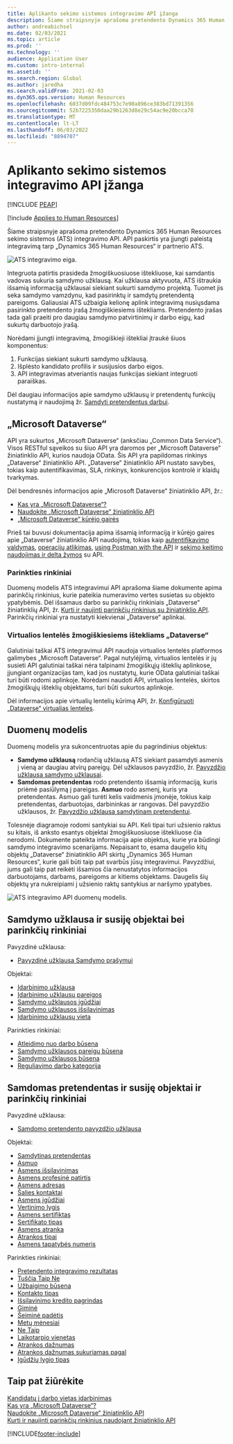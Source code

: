 ```yaml
---
title: Aplikanto sekimo sistemos integravimo API įžanga
description: Šiame straipsnyje aprašoma pretendento Dynamics 365 Human Resources sekimo sistemos (ATS) integravimo API.
author: andreabichsel
ms.date: 02/03/2021
ms.topic: article
ms.prod: ''
ms.technology: ''
audience: Application User
ms.custom: intro-internal
ms.assetid: ''
ms.search.region: Global
ms.author: jaredha
ms.search.validFrom: 2021-02-03
ms.dyn365.ops.version: Human Resources
ms.openlocfilehash: 6037d09fdc484753c7e90a896ce383bd71391356
ms.sourcegitcommit: 52b7225350daa29b1263d8e29c54ac9e20bcca70
ms.translationtype: MT
ms.contentlocale: lt-LT
ms.lasthandoff: 06/03/2022
ms.locfileid: "8894707"
---
```

# <a name="applicant-tracking-system-integration-api-introduction"></a>Aplikanto sekimo sistemos integravimo API įžanga


[!INCLUDE [PEAP](../includes/peap-1.md)]

[!include [Applies to Human Resources](../includes/applies-to-hr.md)]

Šiame straipsnyje aprašoma pretendento Dynamics 365 Human Resources sekimo sistemos (ATS) integravimo API. API paskirtis yra įjungti paleistą integravimą tarp „Dynamics 365 Human Resources“ ir partnerio ATS.

![ATS integravimo eiga.](media/hr-admin-integration-ats-api-introduction-flow.png)

Integruota patirtis prasideda žmogiškuosiuose ištekliuose, kai samdantis vadovas sukuria samdymo užklausą. Kai užklausa aktyvuota, ATS ištraukia išsamią informaciją užklausai siekiant sukurti samdymo projektą. Tuomet jis seka samdymo vamzdynu, kad pasirinktų ir samdytų pretendentą pareigoms. Galiausiai ATS užbaigia kelionę aplink integravimą nusiųsdama pasirinkto pretendento įrašą žmogiškiesiems ištekliams. Pretendento įrašas tada gali praeiti pro daugiau samdymo patvirtinimų ir darbo eigų, kad sukurtų darbuotojo įrašą.

Norėdami įjungti integravimą, žmogiškieji ištekliai įtraukė šiuos komponentus:

1.  Funkcijas siekiant sukurti samdymo užklausą.
2.  Išplėsto kandidato profilis ir susijusios darbo eigos.
3.  API integravimas atveriantis naujas funkcijas siekiant integruoti paraiškas.

Dėl daugiau informacijos apie samdymo užklausų ir pretendentų funkcijų nustatymą ir naudojimą žr. [Samdyti pretendentus darbui](hr-personnel-recruit.md).

## <a name="microsoft-dataverse"></a>„Microsoft Dataverse“

API yra sukurtos „Microsoft Dataverse“ (anksčiau „Common Data Service“). Visos RESTful sąveikos su šiuo API yra daromos per „Microsoft Dataverse“ žiniatinklio API, kurios naudoja OData. Šis API yra papildomas rinkinys „Dataverse“ žiniatinklio API. „Dataverse“ žiniatinklio API nustato savybes, tokias kaip autentifikavimas, SLA, rinkinys, konkurencijos kontrolė ir klaidų tvarkymas.

Dėl bendresnės informacijos apie „Microsoft Dataverse“ žiniatinklio API, žr.:

- [Kas yra „Microsoft Dataverse“?](/powerapps/maker/data-platform/data-platform-intro)
- [Naudokite „Microsoft Dataverse“ žiniatinklio API](/powerapps/developer/data-platform/webapi/overview)
- [„Microsoft Dataverse“ kūrėjo gairės](/powerapps/developer/data-platform)

Prieš tai buvusi dokumentacija apima išsamią informaciją ir kūrėjo gaires apie „Dataverse“ žiniatinklio API naudojimą, tokias kaip [autentifikavimo valdymas](/powerapps/developer/data-platform/webapi/authenticate-web-api), [operacijų atlikimas](/powerapps/developer/data-platform/webapi/perform-operations-web-api), [using Postman with the API](/powerapps/developer/data-platform/webapi/use-postman-web-api) ir [sekimo keitimo naudojimas ir delta žymos](/powerapps/developer/data-platform/use-change-tracking-synchronize-data-external-systems) su API.

### <a name="option-sets"></a>Parinkties rinkiniai

Duomenų modelis ATS integravimui API aprašoma šiame dokumente apima parinkčių rinkinius, kurie pateikia numeravimo vertes susietas su objekto ypatybėmis. Dėl išsamaus darbo su parinkčių rinkiniais „Dataverse“ žiniatinklių API, žr. [Kurti ir naujinti parinkčių rinkinius su žiniatinklio API](/powerapps/developer/data-platform/webapi/create-update-optionsets). Parinkčių rinkiniai yra nustatyti kiekvienai „Dataverse“ aplinkai.

### <a name="virtual-tables-for-human-resources-in-dataverse"></a>Virtualios lentelės žmogiškiesiems ištekliams „Dataverse“

Galutiniai taškai ATS integravimui API naudoja virtualios lentelės platformos galimybes „Microsoft Dataverse“. Pagal nutylėjimą, virtualios lentelės ir jų susieti API galutiniai taškai nėra talpinami žmogiškųjų išteklių aplinkose, įjungiant organizacijas tam, kad jos nustatytų, kurie OData galutiniai taškai turi būti rodomi aplinkoje. Norėdami naudoti API, virtualios lentelės, skirtos žmogiškųjų išteklių objektams, turi būti sukurtos aplinkoje. 

Dėl informacijos apie virtualių lentelių kūrimą API, žr. [Konfigūruoti „Dataverse“ virtualias lenteles](./hr-admin-integration-common-data-service-virtual-entities.md).

## <a name="data-model"></a>Duomenų modelis

Duomenų modelis yra sukoncentruotas apie du pagrindinius objektus:

- **Samdymo užklausą** rodančią užklausą ATS siekiant pasamdyti asmenis į vieną ar daugiau atvirų pareigų. Dėl užklausos pavyzdžio, žr. [Pavyzdžio užklausa samdymo užklausai](hr-admin-integration-ats-api-recruiting-request-example-query.md).
- **Samdomas pretendentas** rodo pretendento išsamią informaciją, kuris priėmė pasiūlymą į pareigas. **Asmuo** rodo asmenį, kuris yra pretendentas. Asmuo gali turėti kelis vaidmenis įmonėje, tokius kaip pretendentas, darbuotojas, darbininkas ar rangovas. Dėl pavyzdžio užklausos, žr. [Pavyzdžio užklausa samdytinam pretendentui](hr-admin-integration-ats-api-candidate-to-hire-example-query.md).

Tolesnėje diagramoje rodomi santykiai su API. Keli tipai turi užsienio raktus su kitais, iš anksto esantys objektai žmogiškuosiuose ištekliuose čia nerodomi. Dokumente pateikta informacija apie objektus, kurie yra būdingi samdymo integravimo scenarijams. Nepaisant to, esama daugelio kitų objektų „Dataverse“ žiniatinklio API skirtų „Dynamics 365 Human Resources“, kurie gali būti taip pat svarbūs jūsų integravimui. Pavyzdžiui, jums gali taip pat reikėti išsamios čia nenustatytos informacijos darbuotojams, darbams, pareigoms ar kitiems objektams. Daugelis šių objektų yra nukreipiami į užsienio raktų santykius ar naršymo ypatybes.

![ATS integravimo API duomenų modelis.](media/hr-admin-integration-ats-api-data-model.png)

## <a name="recruiting-request-and-related-entities-and-option-sets"></a>Samdymo užklausa ir susiję objektai bei parinkčių rinkiniai

Pavyzdinė užklausa: 

- [Pavyzdinė užklausa Samdymo prašymui](hr-admin-integration-ats-api-recruiting-request-example-query.md)

Objektai:

- [Įdarbinimo užklausa](hr-admin-integration-ats-api-recruiting-request.md)
- [Įdarbinimo užklausų pareigos](hr-admin-integration-ats-api-recruiting-request-position.md)
- [Samdymo užklausos įgūdžiai](hr-admin-integration-ats-api-recruiting-request-skill.md)
- [Samdymo užklausos išsilavinimas](hr-admin-integration-ats-api-recruiting-request-education.md)
- [Įdarbinimo užklausų vieta](hr-admin-integration-ats-api-recruiting-request-location.md)

Parinkties rinkiniai:

- [Atleidimo nuo darbo būsena](hr-admin-integration-ats-api-job-exempt-status.md)
- [Samdymo užklausos pareigų būsena](hr-admin-integration-ats-api-recruiting-request-position-status.md)
- [Samdymo užklausos būsena](hr-admin-integration-ats-api-recruiting-request-status.md)
- [Reguliavimo darbo kategorija](hr-admin-integration-ats-api-regulatory-job-category.md)

## <a name="candidate-to-hire-and-related-entities-and-option-sets"></a>Samdomas pretendentas ir susiję objektai ir parinkčių rinkiniai

Pavyzdinė užklausa:

- [Samdomo pretendento pavyzdžio užklausa](hr-admin-integration-ats-api-candidate-to-hire-example-query.md)

Objektai:

- [Samdytinas pretendentas](hr-admin-integration-ats-api-candidate-to-hire.md)
- [Asmuo](hr-admin-integration-ats-api-person.md)
- [Asmens išsilavinimas](hr-admin-integration-ats-api-person-education.md)
- [Asmens profesinė patirtis](hr-admin-integration-ats-api-person-professional-experience.md)
- [Asmens adresas](hr-admin-integration-ats-api-person-address.md)
- [Šalies kontaktai](hr-admin-integration-ats-api-party-contact.md)
- [Asmens įgūdžiai](hr-admin-integration-ats-api-person-skill.md)
- [Vertinimo lygis](hr-admin-integration-ats-api-rating-level.md)
- [Asmens sertifiktas](hr-admin-integration-ats-api-person-certificate.md)
- [Sertifikato tipas](hr-admin-integration-ats-api-certificate-type.md)
- [Asmens atranka](hr-admin-integration-ats-api-person-screening.md)
- [Atrankos tipai](hr-admin-integration-ats-api-screening-types.md)
- [Asmens tapatybės numeris](hr-admin-integration-ats-api-person-identification-number.md)

Parinkties rinkiniai:

- [Pretendento integravimo rezultatas](hr-admin-integration-ats-api-applicant-integration-result.md)
- [Tuščia Taip Ne](hr-admin-integration-ats-api-blank-yes-no.md)
- [Užbaigimo būsena](hr-admin-integration-ats-api-completion-status.md)
- [Kontakto tipas](hr-admin-integration-ats-api-contact-type.md)
- [Išsilavinimo kredito pagrindas](hr-admin-integration-ats-api-education-credit-basis.md)
- [Giminė](hr-admin-integration-ats-api-gender.md)
- [Šeiminė padėtis](hr-admin-integration-ats-api-marital-status.md)
- [Metų mėnesiai](hr-admin-integration-ats-api-months-of-year.md)
- [Ne Taip](hr-admin-integration-ats-api-no-yes.md)
- [Laikotarpio vienetas](hr-admin-integration-ats-api-period-unit.md)
- [Atrankos dažnumas](hr-admin-integration-ats-api-screening-frequency.md)
- [Atrankos dažnumas sukuriamas pagal](hr-admin-integration-ats-api-screening-frequency-generate-from.md)
- [Įgūdžių lygio tipas](hr-admin-integration-ats-api-skill-level-type.md)

## <a name="see-also"></a>Taip pat žiūrėkite

[Kandidatų į darbo vietas įdarbinimas](hr-personnel-recruit.md)<br>
[Kas yra „Microsoft Dataverse“?](/powerapps/maker/data-platform/data-platform-intro)<br>
[Naudokite „Microsoft Dataverse“ žiniatinklio API](/powerapps/developer/data-platform/webapi/overview)<br>
[Kurti ir naujinti parinkčių rinkinius naudojant žiniatinklio API](/powerapps/developer/data-platform/webapi/create-update-optionsets)<br>

[!INCLUDE[footer-include](../includes/footer-banner.md)]
